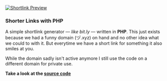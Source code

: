 [![Shortlink Preview](assets/img/shortlinks.jpg)](https://github.com/unseen-ninja/shortlink-generator)

### Shorter Links with PHP

A simple shortlink generator — _like bit.ly_ — written in **PHP**. This just exists because we had a funny domain (ヅ.xyz) on hand and no other idea what we could to with it. But everytime we have a short link for something it also smiles at you.

While the domain sadly isn't active anymore I still use the code on a different domain for private use.

**Take a look at the [source code](https://github.com/unseen-ninja/shortlink-generator)**